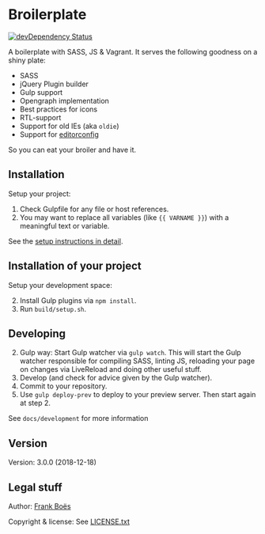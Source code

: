 Broilerplate
================

[![devDependency Status](https://david-dm.org/fboes/broilerplate/dev-status.svg)](https://david-dm.org/fboes/broilerplate?type=dev)

A boilerplate with SASS, JS & Vagrant. It serves the following goodness on a shiny plate:

* SASS
* jQuery Plugin builder
* Gulp support
* Opengraph implementation
* Best practices for icons
* RTL-support
* Support for old IEs (aka `oldie`)
* Support for [editorconfig](http://editorconfig.org/)

So you can eat your broiler and have it.

Installation
------------

Setup your project:

1. Check Gulpfile for any file or host references.
2. You may want to replace all variables (like `{{ VARNAME }}`) with a meaningful text or variable.

See the [setup instructions in detail](docs/development/setup.md).

Installation of __your__ project
--------------------------------

Setup your development space:

2. Install Gulp plugins via `npm install`.
4. Run `build/setup.sh`.

Developing
----------

2. Gulp way: Start Gulp watcher via `gulp watch`. This will start the Gulp watcher responsible for compiling SASS, linting JS, reloading your page on changes via LiveReload and doing other useful stuff.
4. Develop (and check for advice given by the Gulp watcher).
5. Commit to your repository.
6. Use `gulp deploy-prev` to deploy to your preview server. Then start again at step 2.

See `docs/development` for more information

Version
-------

Version: 3.0.0 (2018-12-18)

Legal stuff
-----------

Author: [Frank Boës](http://3960.org)

Copyright & license: See [LICENSE.txt](LICENSE.txt)
